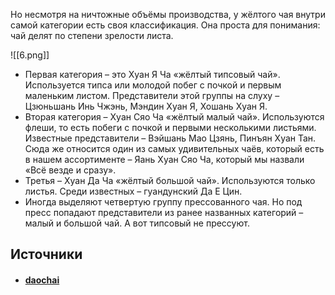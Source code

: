 Но несмотря на ничтожные объёмы производства, у жёлтого чая внутри самой категории есть своя классификация. Она проста для понимания: чай делят по степени зрелости листа.

![[6.png]]

- Первая категория – это Хуан Я Ча «жёлтый типсовый чай». Используется типса или молодой побег с почкой и первым маленьким листом. Представители этой группы на слуху – Цзюньшань Инь Чжэнь, Мэндин Хуан Я, Хошань Хуан Я. 
- Вторая категория – Хуан Сяо Ча «жёлтый малый чай». Используются флеши, то есть побеги с почкой и первыми несколькими листьями. Известные представители – Вэйшань Мао Цзянь, Пинъян Хуан Тан. Сюда же относится один из самых удивительных чаёв, который есть в нашем ассортименте – Яань Хуан Сяо Ча, который мы назвали «Всё везде и сразу».
- Третья – Хуан Да Ча «жёлтый большой чай». Используются только листья. Среди известных – гуандунский Да Е Цин.
- Иногда выделяют четвертую группу прессованного чая. Но под пресс попадают представители из ранее названных категорий – малый и большой чай. А вот типсовый не прессуют.

## Источники
- #### [daochai](https://daochai.ru/blog/vidy-chaja/zheltyy-chay-v-klassifikacii-po-stepeni-fermentacii.html)